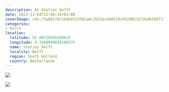 ```yaml
---
description: At Station Delft
date: 2022-11-04T12:49:32+01:00
coverImage: cdn:/5a88178c16d6912358ca8c3522ec0a0219c6520851b726d6286f728f0891cb4f
categories:
- micro
location:
  latitude: 52.00716926388615
  longitude: 4.3568899035188275
  name: Station Delft
  locality: Delft
  region: South Holland
  country: Netherlands
---
```


<div class="fw fg">

![](cdn:/5a88178c16d6912358ca8c3522ec0a0219c6520851b726d6286f728f0891cb4f)

![](cdn:/4dc7536daa53aea017ea6a386cbf32637f1dad50f840d755c07a0f0a14661099)

</div>
